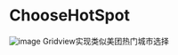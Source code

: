 # ChooseHotSpot
![image](https://github.com/Glorylan/ChooseHotSpot/blob/master/Choose.gif)
Gridview实现类似美团热门城市选择
